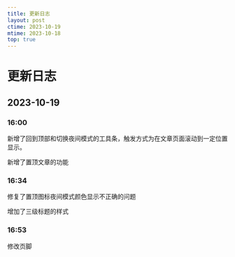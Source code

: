 ```yaml
---
title: 更新日志
layout: post
ctime: 2023-10-19
mtime: 2023-10-18
top: true
---
```


# 更新日志

## 2023-10-19

### 16:00

新增了回到顶部和切换夜间模式的工具条，触发方式为在文章页面滚动到一定位置显示。

新增了置顶文章的功能

### 16:34

修复了置顶图标夜间模式颜色显示不正确的问题 

增加了三级标题的样式

### 16:53
修改页脚